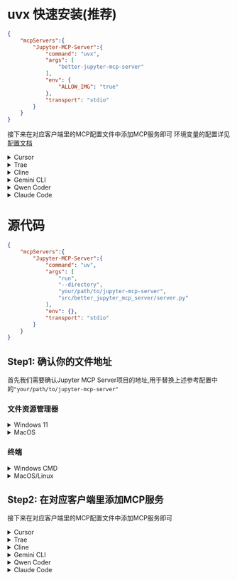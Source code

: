 # uvx 快速安装(推荐)

```json
{
    "mcpServers":{
        "Jupyter-MCP-Server":{
            "command": "uvx",
            "args": [
                "better-jupyter-mcp-server"
            ],
            "env": {
                "ALLOW_IMG": "true"
            },
            "transport": "stdio"
        }
    }
}
```

接下来在对应客户端里的MCP配置文件中添加MCP服务即可
环境变量的配置详见[配置文档](https://github.com/ChengJiale150/jupyter-mcp-server/blob/main/src/better_jupyter_mcp_server/config.toml)

<details>

<summary> Cursor</summary>

在Cursor右上角打开`Cursor Settings`(⚙图标),选择`Tool & Integrations`在`MCP Tools`中点击`New MCP Sever`就会跳转到`mcp.json`文件,呈现的示例结果如下:

```json
{
  "mcpServers": {
    ...(已有的MCP,若没有则为空)
  }
}
```

在已有的MCP后将之前已经填充完善好的JSON文件黏贴,最终的参考结果如下:

```json
{
  "mcpServers": {
    ...(已有的MCP,若没有则为空),
    "Jupyter-MCP-Server" : {
        ...(上述具体内容)
    }
  }
}
```

最后保存并关闭`mcp.json`文件,返回查看`MCP Tools`中是否出现名为`Jupyter-MCP-Server`的MCP服务,等待片刻,如果黄灯变绿灯则表明MCP服务启动成功

</details>

<details>

<summary> Trae</summary>

在应用边侧打开AI功能管理按钮(⚙图标),选择`MCP`,点击`手动添加`中的`从JSON导入`,输入如下内容:

```json
{
  "mcpServers": {
    "Jupyter-MCP-Server" : {
        ...(上述具体内容)
    }
  }
}
```

点击确认,打开对应的MCP服务器,查看是否连接成功

</details>

<details>

<summary> Cline</summary>

在对话底部打开`Manager MCP Servers`,点击设置按钮(⚙图标),选择`Installed`,点击`Configure MCP Servers`就会跳转到`cline_mcp_settings.json`文件,呈现的示例结果如下:

```json
{
  "mcpServers": {
    ...(已有的MCP,若没有则为空)
  }
}
```

在已有的MCP后添加`,`(英文半角符号)(若无则无需添加),将之前已经填充完善好的JSON文件黏贴之后,最终的参考结果如下:

```json
{
  "mcpServers": {
    ...(已有的MCP,若没有则为空),
    "Jupyter-MCP-Server" : {
        ...(上述具体内容)
    }
  }
}
```

最后保存并关闭`cline_mcp_settings.json`文件,返回查看是否出现名为`Jupyter-MCP-Server`的MCP服务,启动并等待片刻,如果变绿灯则表明MCP服务启动成功

</details>

<details>

<summary> Gemini CLI</summary>

可以直接在终端中输入下述命令:

```bash
gemini mcp add Jupyter-MCP-Server uvx better-jupyter-mcp-server -e ALLOW_IMG=true
```

或者也可以在项目中`.gemini`文件夹下的`settings.json`文件中添加如下内容:

```json
{
    ...(已有的配置,若没有则为空),
    "mcpServers":{
        ...(已有的MCP,若没有则为空),
        "Jupyter-MCP-Server":{
            "command": "uvx",
            "args": [
                "better-jupyter-mcp-server"
            ],
            "env": {
                "ALLOW_IMG": "true"
            }
        }
    }
}
```

</details>

<details>

<summary> Qwen Coder</summary>

可以直接在终端中输入下述命令:

```bash
qwen mcp add Jupyter-MCP-Server uvx better-jupyter-mcp-server -e ALLOW_IMG=true
```

或者也可以在项目中`.qwen`文件夹下的`settings.json`文件中添加如下内容:

```json
{
    ...(已有的配置,若没有则为空),
    "mcpServers":{
        ...(已有的MCP,若没有则为空),
        "Jupyter-MCP-Server":{
            "command": "uvx",
            "args": [
                "better-jupyter-mcp-server"
            ],
            "env": {
                "ALLOW_IMG": "true"
            }
        }
    }
}
```

</details>

<details>

<summary> Claude Code</summary>

可以直接在终端中输入下述命令:

```bash
claude mcp add Jupyter-MCP-Server uvx better-jupyter-mcp-server -e ALLOW_IMG=true
```

</details>

# 源代码

```json
{
    "mcpServers":{
        "Jupyter-MCP-Server":{
            "command": "uv",
            "args": [
                "run",
                "--directory",
                "your/path/to/jupyter-mcp-server",
                "src/better_jupyter_mcp_server/server.py"
            ],
            "env": {},
            "transport": "stdio"
        }
    }
}
```

## Step1: 确认你的文件地址

首先我们需要确认Jupyter MCP Server项目的地址,用于替换上述参考配置中的`"your/path/to/jupyter-mcp-server"`

### 文件资源管理器

<details>
<summary> Windows 11</summary>

在`文件资源管理器`中找到Jupyter MCP Server对应的文件夹,按下快捷键`ctrl+shift+C`复制文件路径,参考的路径如下:

```bash
C:\Users\username\Desktop\MCP\jupyter-mcp-server
```

此时,需要注意将路径中的`\`替换为`\\`,最终的路径如下:

```bash
C:\\Users\\username\\Desktop\\MCP\\jupyter-mcp-server
```

最后将上述参考JSON格式中的文件路径替换为复制完毕的路径,示例如下:

```json
{
    "mcpServers":{
        "Jupyter-MCP-Server":{
            "command": "uv",
            "args": [
                "run",
                "--directory",
                "C:\\Users\\username\\Desktop\\MCP\\jupyter-mcp-server",
                "src/better_jupyter_mcp_server/server.py"
            ],
            "env": {},
            "transport": "stdio"
        }
    }
}
```

</details>

<details>
<summary>MacOS</summary>

在`访达`中找到Jupyter MCP Server对应的文件夹,按下快捷键`option+command+c`复制文件路径,参考的路径如下:

```bash
/Users/username/Documents/mcp/jupyter-mcp-server
```

最后将上述参考JSON格式中的文件路径替换为复制完毕的路径,示例如下:

```json
{
    "mcpServers":{
        "Jupyter-MCP-Server":{
            "command": "uv",
            "args": [
                "run",
                "--directory",
                "/Users/username/Documents/mcp/jupyter-mcp-server",
                "src/better_jupyter_mcp_server/server.py"
            ],
            "env": {},
            "transport": "stdio"
        }
    }
}
```

</details>

### 终端

<details>
<summary> Windows CMD</summary>

在对应路径下的终端中输入下述命令:

```bash
echo %cd%
```

此时,参考的输出路径如下:

```bash
C:\Users\username\Desktop\MCP\jupyter-mcp-server
```

此时,需要注意将路径中的`\`替换为`\\`,最终的路径如下:

```bash
C:\\Users\\username\\Desktop\\MCP\\jupyter-mcp-server
```

最后将上述参考JSON格式中的文件路径替换为复制完毕的路径,示例如下:

```json
{
    "mcpServers":{
        "Jupyter-MCP-Server":{
            "command": "uv",
            "args": [
                "run",
                "--directory",
                "C:\\Users\\username\\Desktop\\MCP\\jupyter-mcp-server",
                "src/better_jupyter_mcp_server/server.py"
            ],
            "env": {},
            "transport": "stdio"
        }
    }
}
```

</details>

<details>
<summary> MacOS/Linux</summary>

在对应路径下的终端中输入下述命令:

```bash
pwd
```

此时,参考的输出路径如下:

```bash
/Users/username/Documents/mcp/jupyter-mcp-server
```

最后将上述参考JSON格式中的文件路径替换为复制完毕的路径,示例如下:

```json
{
    "mcpServers":{
        "Jupyter-MCP-Server":{
            "command": "uv",
            "args": [
                "run",
                "--directory",
                "/Users/username/Documents/mcp/jupyter-mcp-server",
                "src/better_jupyter_mcp_server/server.py"
            ],
            "env": {},
            "transport": "stdio"
        }
    }
}
```

</details>

## Step2: 在对应客户端里添加MCP服务

接下来在对应客户端里的MCP配置文件中添加MCP服务即可

<details>

<summary> Cursor</summary>

在Cursor右上角打开`Cursor Settings`(⚙图标),选择`Tool & Integrations`在`MCP Tools`中点击`New MCP Sever`就会跳转到`mcp.json`文件,呈现的示例结果如下:

```json
{
  "mcpServers": {
    ...(已有的MCP,若没有则为空)
  }
}
```

在已有的MCP后将之前已经填充完善好的JSON文件黏贴,最终的参考结果如下:

```json
{
  "mcpServers": {
    ...(已有的MCP,若没有则为空),
    "Jupyter-MCP-Server" : {
        ...(上述具体内容)
    }
  }
}
```

最后保存并关闭`mcp.json`文件,返回查看`MCP Tools`中是否出现名为`Jupyter-MCP-Server`的MCP服务,等待片刻,如果黄灯变绿灯则表明MCP服务启动成功

</details>

<details>

<summary> Trae</summary>

在应用边侧打开AI功能管理按钮(⚙图标),选择`MCP`,点击`手动添加`中的`从JSON导入`,输入如下内容:

```json
{
  "mcpServers": {
    "Jupyter-MCP-Server" : {
        ...(上述具体内容)
    }
  }
}
```

点击确认,打开对应的MCP服务器,查看是否连接成功

</details>

<details>

<summary> Cline</summary>

在对话底部打开`Manager MCP Servers`,点击设置按钮(⚙图标),选择`Installed`,点击`Configure MCP Servers`就会跳转到`cline_mcp_settings.json`文件,呈现的示例结果如下:

```json
{
  "mcpServers": {
    ...(已有的MCP,若没有则为空)
  }
}
```

在已有的MCP后添加`,`(英文半角符号)(若无则无需添加),将之前已经填充完善好的JSON文件黏贴之后,最终的参考结果如下:

```json
{
  "mcpServers": {
    ...(已有的MCP,若没有则为空),
    "Jupyter-MCP-Server" : {
        ...(上述具体内容)
    }
  }
}
```

最后保存并关闭`cline_mcp_settings.json`文件,返回查看是否出现名为`Jupyter-MCP-Server`的MCP服务,启动并等待片刻,如果变绿灯则表明MCP服务启动成功

</details>

<details>

<summary> Gemini CLI</summary>

可以直接在终端中输入下述命令:

```bash
gemini mcp add Jupyter-MCP-Server uv run --directory your/path/to/jupyter-mcp-server src/better_jupyter_mcp_server/server.py
```

或者也可以在项目中`.gemini`文件夹下的`settings.json`文件中添加如下内容:

```json
{
    ...(已有的配置,若没有则为空),
    "mcpServers":{
        ...(已有的MCP,若没有则为空),
        "Jupyter-MCP-Server":{
            "command": "uv",
            "args": [
                "run",
                "--directory",
                "your/path/to/jupyter-mcp-server",
                "src/better_jupyter_mcp_server/server.py"
            ],
            "env": {}
        }
    }
}
```

</details>

<details>

<summary> Qwen Coder</summary>

可以直接在终端中输入下述命令:

```bash
qwen mcp add Jupyter-MCP-Server uv run --directory your/path/to/jupyter-mcp-server src/better_jupyter_mcp_server/server.py
```

或者也可以在项目中`.qwen`文件夹下的`settings.json`文件中添加如下内容:

```json
{
    ...(已有的配置,若没有则为空),
    "mcpServers":{
        ...(已有的MCP,若没有则为空),
        "Jupyter-MCP-Server":{
            "command": "uv",
            "args": [
                "run",
                "--directory",
                "your/path/to/jupyter-mcp-server",
                "src/better_jupyter_mcp_server/server.py"
            ],
            "env": {}
        }
    }
}
```

</details>

<details>

<summary> Claude Code</summary>

可以直接在终端中输入下述命令:

```bash
claude mcp add Jupyter-MCP-Server uv run --directory your/path/to/jupyter-mcp-server src/better_jupyter_mcp_server/server.py
```

</details>

